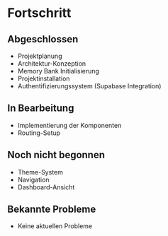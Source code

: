 # Fortschritt

## Abgeschlossen
- Projektplanung
- Architektur-Konzeption
- Memory Bank Initialisierung
- Projektinstallation
- Authentifizierungssystem (Supabase Integration)

## In Bearbeitung
- Implementierung der Komponenten
- Routing-Setup

## Noch nicht begonnen
- Theme-System
- Navigation
- Dashboard-Ansicht

## Bekannte Probleme
- Keine aktuellen Probleme
